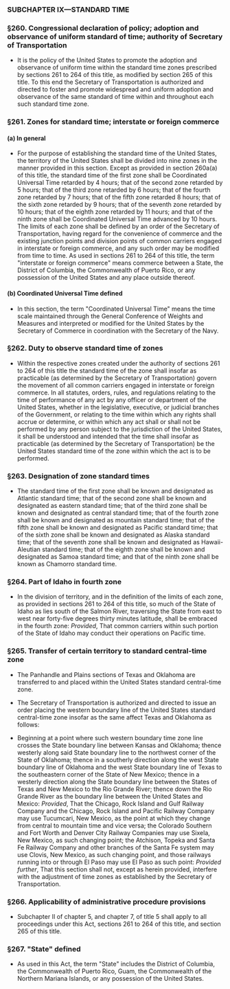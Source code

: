 ### SUBCHAPTER IX—STANDARD TIME

### §260. Congressional declaration of policy; adoption and observance of uniform standard of time; authority of Secretary of Transportation
* It is the policy of the United States to promote the adoption and observance of uniform time within the standard time zones prescribed by sections 261 to 264 of this title, as modified by section 265 of this title. To this end the Secretary of Transportation is authorized and directed to foster and promote widespread and uniform adoption and observance of the same standard of time within and throughout each such standard time zone.

### §261. Zones for standard time; interstate or foreign commerce
#### (a) In general
* For the purpose of establishing the standard time of the United States, the territory of the United States shall be divided into nine zones in the manner provided in this section. Except as provided in section 260a(a) of this title, the standard time of the first zone shall be Coordinated Universal Time retarded by 4 hours; that of the second zone retarded by 5 hours; that of the third zone retarded by 6 hours; that of the fourth zone retarded by 7 hours; that of the fifth zone retarded 8 hours; that of the sixth zone retarded by 9 hours; that of the seventh zone retarded by 10 hours; that of the eighth zone retarded by 11 hours; and that of the ninth zone shall be Coordinated Universal Time advanced by 10 hours. The limits of each zone shall be defined by an order of the Secretary of Transportation, having regard for the convenience of commerce and the existing junction points and division points of common carriers engaged in interstate or foreign commerce, and any such order may be modified from time to time. As used in sections 261 to 264 of this title, the term "interstate or foreign commerce" means commerce between a State, the District of Columbia, the Commonwealth of Puerto Rico, or any possession of the United States and any place outside thereof.

#### (b) Coordinated Universal Time defined
* In this section, the term "Coordinated Universal Time" means the time scale maintained through the General Conference of Weights and Measures and interpreted or modified for the United States by the Secretary of Commerce in coordination with the Secretary of the Navy.

### §262. Duty to observe standard time of zones
* Within the respective zones created under the authority of sections 261 to 264 of this title the standard time of the zone shall insofar as practicable (as determined by the Secretary of Transportation) govern the movement of all common carriers engaged in interstate or foreign commerce. In all statutes, orders, rules, and regulations relating to the time of performance of any act by any officer or department of the United States, whether in the legislative, executive, or judicial branches of the Government, or relating to the time within which any rights shall accrue or determine, or within which any act shall or shall not be performed by any person subject to the jurisdiction of the United States, it shall be understood and intended that the time shall insofar as practicable (as determined by the Secretary of Transportation) be the United States standard time of the zone within which the act is to be performed.

### §263. Designation of zone standard times
* The standard time of the first zone shall be known and designated as Atlantic standard time; that of the second zone shall be known and designated as eastern standard time; that of the third zone shall be known and designated as central standard time; that of the fourth zone shall be known and designated as mountain standard time; that of the fifth zone shall be known and designated as Pacific standard time; that of the sixth zone shall be known and designated as Alaska standard time; that of the seventh zone shall be known and designated as Hawaii-Aleutian standard time; that of the eighth zone shall be known and designated as Samoa standard time; and that of the ninth zone shall be known as Chamorro standard time.

### §264. Part of Idaho in fourth zone
* In the division of territory, and in the definition of the limits of each zone, as provided in sections 261 to 264 of this title, so much of the State of Idaho as lies south of the Salmon River, traversing the State from east to west near forty-five degrees thirty minutes latitude, shall be embraced in the fourth zone: _Provided_, That common carriers within such portion of the State of Idaho may conduct their operations on Pacific time.

### §265. Transfer of certain territory to standard central-time zone
* The Panhandle and Plains sections of Texas and Oklahoma are transferred to and placed within the United States standard central-time zone.

* The Secretary of Transportation is authorized and directed to issue an order placing the western boundary line of the United States standard central-time zone insofar as the same affect Texas and Oklahoma as follows:

* Beginning at a point where such western boundary time zone line crosses the State boundary line between Kansas and Oklahoma; thence westerly along said State boundary line to the northwest corner of the State of Oklahoma; thence in a southerly direction along the west State boundary line of Oklahoma and the west State boundary line of Texas to the southeastern corner of the State of New Mexico; thence in a westerly direction along the State boundary line between the States of Texas and New Mexico to the Rio Grande River; thence down the Rio Grande River as the boundary line between the United States and Mexico: _Provided_, That the Chicago, Rock Island and Gulf Railway Company and the Chicago, Rock Island and Pacific Railway Company may use Tucumcari, New Mexico, as the point at which they change from central to mountain time and vice versa; the Colorado Southern and Fort Worth and Denver City Railway Companies may use Sixela, New Mexico, as such changing point; the Atchison, Topeka and Santa Fe Railway Company and other branches of the Santa Fe system may use Clovis, New Mexico, as such changing point, and those railways running into or through El Paso may use El Paso as such point: _Provided further_, That this section shall not, except as herein provided, interfere with the adjustment of time zones as established by the Secretary of Transportation.

### §266. Applicability of administrative procedure provisions
* Subchapter II of chapter 5, and chapter 7, of title 5 shall apply to all proceedings under this Act, sections 261 to 264 of this title, and section 265 of this title.

### §267. "State" defined
* As used in this Act, the term "State" includes the District of Columbia, the Commonwealth of Puerto Rico, Guam, the Commonwealth of the Northern Mariana Islands, or any possession of the United States.
